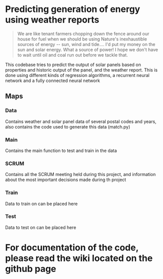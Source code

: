 # Predicting generation of energy using weather reports

> We are like tenant farmers chopping down the fence around our house for fuel when we should be using Nature's inexhaustible sources of energy -- sun, wind and tide.... I'd put my money on the sun and solar energy. What a source of power! I hope we don't have to wait until oil and coal run out before we tackle that.

This codebase tries to predict the output of solar panels based on properties and historic output of the panel, and the weather report. This is done using different kinds of regression algorithms, a recurrent neural network and a fully connected neural network

## Maps
### Data
Contains weather and solar panel data of several postal codes and years, also contains the code used to generate this data (match.py)

### Main
Contains the main function to test and train in the data

### SCRUM
Contains all the SCRUM meeting held during this project, and information about the most important decisions made during th project

### Train
Data to train on can be placed here

### Test
Data to test on can be placed here

# For documentation of the code, please read the wiki located on the github page
